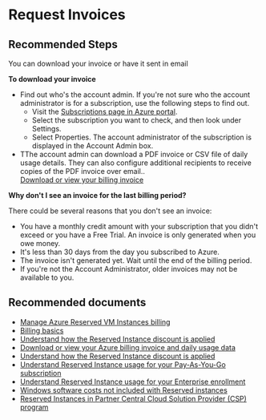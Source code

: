 <properties
	pageTitle="request invoices"
	description="request invoices"
	service="azure-billing"
	resource="billing"
	authors="prdasneo"
	displayOrder=""
	selfHelpType="generic"
	supportTopicIds="32593229"
	resourceTags=""
	productPesIds="15659"
	cloudEnvironments="public"
/>

# Request Invoices

## Recommended Steps

You can download your invoice or have it sent in email

**To download your invoice**

* Find out who's the account admin. If you're not sure who the account administrator is for a subscription, use the following steps to find out.
	* Visit the [Subscriptions page in Azure portal](https://portal.azure.com/#blade/Microsoft_Azure_Billing/SubscriptionsBlade).
	* Select the subscription you want to check, and then look under Settings.
	* Select Properties. The account administrator of the subscription is displayed in the Account Admin box.
* TThe account admin can download a PDF invoice or CSV file of daily usage details. They can also configure additional recipients to receive copies of the PDF invoice over email.. <br>
[Download or view your billing invoice](https://docs.microsoft.com/azure/billing/billing-download-azure-invoice-daily-usage-date#download-invoice-from-azure-portal-pdf)

**Why don't I see an invoice for the last billing period?** <br>

There could be several reasons that you don't see an invoice:

* You have a monthly credit amount with your subscription that you didn't exceed or you have a Free Trial. An invoice is only generated when you owe money.
* It's less than 30 days from the day you subscribed to Azure.
* The invoice isn't generated yet. Wait until the end of the billing period.
* If you're not the Account Administrator, older invoices may not be available to you.


## **Recommended documents**

* [Manage Azure Reserved VM Instances billing](https://docs.microsoft.com/partner-center/azure-reservations-billing/)<br>
* [Billing basics](https://docs.microsoft.com/partner-center/billing-basics/)<br>
* [Understand how the Reserved Instance discount is applied](https://docs.microsoft.com/azure/billing/billing-understand-vm-reservation-charges/)<br>
* [Download or view your Azure billing invoice and daily usage data](https://docs.microsoft.com/azure/billing/billing-download-azure-invoice-daily-usage-date)<br>
* [Understand how the Reserved Instance discount is applied](https://docs.microsoft.com/azure/billing/billing-understand-vm-reservation-charges/)<br>
* [Understand Reserved Instance usage for your Pay-As-You-Go subscription](https://docs.microsoft.com/azure/billing/billing-understand-reserved-instance-usage/)<br>
* [Understand Reserved Instance usage for your Enterprise enrollment](https://docs.microsoft.com/azure/billing/billing-understand-reserved-instance-usage-ea/)<br>
* [Windows software costs not included with Reserved instances](https://docs.microsoft.com/azure/billing/billing-reserved-instance-windows-software-costs/)<br>
* [Reserved Instances in Partner Central Cloud Solution Provider (CSP) program](https://docs.microsoft.com/partner-center/azure-reservations/)
